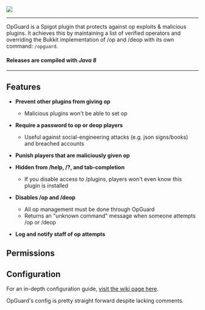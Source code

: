 <img src="http://i.imgur.com/le8Nqlv.png"></img>

---

OpGuard is a Spigot plugin that protects against op exploits &amp; malicious plugins. It achieves this by maintaining a list of verified operators and overriding the Bukkit implementation of /op and /deop with its own command: `/opguard`.

#### Releases are compiled with *Java 8*

---

## Features

* **Prevent other plugins from giving op**
  * Malicious plugins won't be able to set op

* **Require a password to op or deop players**
  * Useful against social-engineering attacks (e.g. json signs/books) and breached accounts

* **Punish players that are maliciously given op**

* **Hidden from /help, /?, and tab-completion**
  * If you disable access to /plugins, players won't even know this plugin is installed

* **Disables /op and /deop**
  * All op management must be done through OpGuard
  * Returns an "unknown command" message when someone attempts /op or /deop

* **Log and notify staff of op attempts**

## Permissions





## Configuration

For an in-depth configuration guide, [visit the wiki page here](https://github.com/RezzedUp/OpGuard/wiki/Configuration-Guide).

OpGuard's config is pretty straight forward despite lacking comments.

